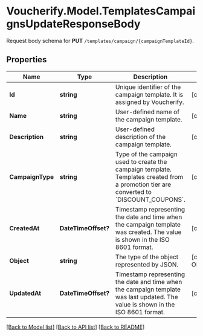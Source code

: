 # Voucherify.Model.TemplatesCampaignsUpdateResponseBody
Request body schema for **PUT** `/templates/campaign/{campaignTemplateId}`.

## Properties

Name | Type | Description | Notes
------------ | ------------- | ------------- | -------------
**Id** | **string** | Unique identifier of the campaign template. It is assigned by Voucherify. | [optional] 
**Name** | **string** | User-defined name of the campaign template. | [optional] 
**Description** | **string** | User-defined description of the campaign template. | [optional] 
**CampaignType** | **string** | Type of the campaign used to create the campaign template. Templates created from a promotion tier are converted to &#x60;DISCOUNT_COUPONS&#x60;. | [optional] 
**CreatedAt** | **DateTimeOffset?** | Timestamp representing the date and time when the campaign template was created. The value is shown in the ISO 8601 format. | [optional] 
**Object** | **string** | The type of the object represented by JSON. | [optional] [default to ObjectEnum.CampaignTemplate]
**UpdatedAt** | **DateTimeOffset?** | Timestamp representing the date and time when the campaign template was last updated. The value is shown in the ISO 8601 format. | [optional] 

[[Back to Model list]](../README.md#documentation-for-models) [[Back to API list]](../README.md#documentation-for-api-endpoints) [[Back to README]](../README.md)

